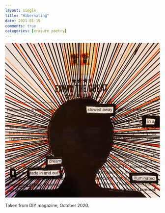 ```yaml
---
layout: single
title: "Hibernating"
date: 2021-01-15
comments: true
categories: [erasure poetry]
---
```


<img src="/assets/images/articles/2021/hibernating.jpeg" class="responsive"><br>

Taken from DIY magazine, October 2020.

